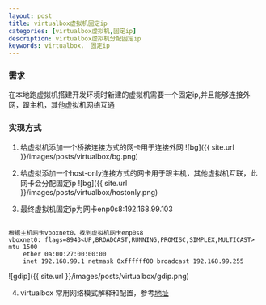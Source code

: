 ```yaml
---
layout: post
title: virtualbox虚拟机固定ip
categories: [virtualbox虚拟机,固定ip]
description: virtualbox虚拟机分配固定ip
keywords: virtualbox， 固定ip
---
```


### 需求
在本地跑虚拟机搭建开发环境时新建的虚拟机需要一个固定ip,并且能够连接外网，跟主机，其他虚拟机网络互通


### 实现方式

1. 给虚拟机添加一个桥接连接方式的网卡用于连接外网
![bg]({{ site.url }}/images/posts/virtualbox/bg.png)

2. 给虚拟添加一个host-only连接方式的网卡用于跟主机，其他虚拟机互联，此网卡会分配固定ip
![bg]({{ site.url }}/images/posts/virtualbox/hostonly.png)

3. 最终虚拟机固定ip为网卡enp0s8:192.168.99.103
```

根据主机网卡vboxnet0，找到虚拟机网卡enp0s8
vboxnet0: flags=8943<UP,BROADCAST,RUNNING,PROMISC,SIMPLEX,MULTICAST> mtu 1500
	ether 0a:00:27:00:00:00
	inet 192.168.99.1 netmask 0xffffff00 broadcast 192.168.99.255

```
![gdip]({{ site.url }}/images/posts/virtualbox/gdip.png)

4. virtualbox 常用网络模式解释和配置，参考[地址](https://cizixs.com/2017/03/09/virtualbox-network-mode-explained/)